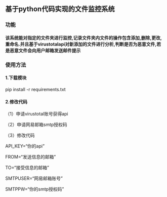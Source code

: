 ## 基于python代码实现的文件监控系统

### 功能

#### 该系统能对指定的文件夹进行监控,记录文件夹内文件的操作包含添加,删除,更改,重命名.并且基于virustotalapi对新添加的文件进行分析,判断是否为恶意文件,若是恶意文件会向用户邮箱发送邮件提示

### 使用方法

#### 1.下载模块

pip install -r requirements.txt

#### 2.修改代码

 （1）申请virustotal账号获得api

 （2）申请网易邮箱smtp授权码

 （3）修改代码

 API_KEY=“你的api”

 FROM=“发送信息的邮箱”

 TO=“接受信息的邮箱”

 SMTPUSER=“网易邮箱账号”

 SMTPPW=“你的smtp授权码”





